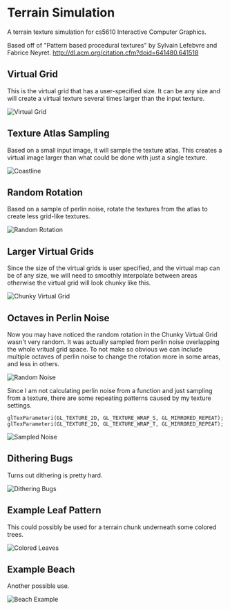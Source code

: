 # Terrain Simulation
A terrain texture simulation for cs5610 Interactive Computer Graphics.

Based off of "Pattern based procedural textures" by Sylvain Lefebvre and Fabrice Neyret.
http://dl.acm.org/citation.cfm?doid=641480.641518

## Virtual Grid

This is the virtual grid that has a user-specified size. It can be any size and will create a virtual texture several times larger than the input texture.

![Virtual Grid](https://raw.githubusercontent.com/Atlasx/TerrainSimulation/master/ProgressImages/virtualgrid.png)

## Texture Atlas Sampling

Based on a small input image, it will sample the texture atlas. This creates a virtual image larger than what could be done with just a single texture.

![Coastline](https://raw.githubusercontent.com/Atlasx/TerrainSimulation/master/ProgressImages/coastline.png)

## Random Rotation

Based on a sample of perlin noise, rotate the textures from the atlas to create less grid-like textures.

![Random Rotation](https://raw.githubusercontent.com/Atlasx/TerrainSimulation/master/ProgressImages/randomrotation.png)

## Larger Virtual Grids

Since the size of the virtual grids is user specified, and the virtual map can be of any size, we will need to smoothly interpolate between areas otherwise the virtual grid will look chunky like this.

![Chunky Virtual Grid](https://raw.githubusercontent.com/Atlasx/TerrainSimulation/master/ProgressImages/largevirtualgrid.png)

## Octaves in Perlin Noise

Now you may have noticed the random rotation in the Chunky Virtual Grid wasn't very random. It was actually sampled from perlin noise overlapping the whole vritual grid space. To not make so obvious we can include multiple octaves of perlin noise to change the rotation more in some areas, and less in others.

![Random Noise](https://raw.githubusercontent.com/Atlasx/TerrainSimulation/master/ProgressImages/randomoctaves.png)

Since I am not calculating perlin noise from a function and just sampling from a texture, there are some repeating patterns caused by my texture settings.

```
glTexParameteri(GL_TEXTURE_2D, GL_TEXTURE_WRAP_S, GL_MIRRORED_REPEAT);
glTexParameteri(GL_TEXTURE_2D, GL_TEXTURE_WRAP_T, GL_MIRRORED_REPEAT);
```

![Sampled Noise](https://raw.githubusercontent.com/Atlasx/TerrainSimulation/master/ProgressImages/perlinOctave.png)

## Dithering Bugs

Turns out dithering is pretty hard.

![Dithering Bugs](https://raw.githubusercontent.com/Atlasx/TerrainSimulation/master/ProgressImages/bugs1.png)

## Example Leaf Pattern

This could possibly be used for a terrain chunk underneath some colored trees.

![Colored Leaves](https://raw.githubusercontent.com/Atlasx/TerrainSimulation/master/ProgressImages/leafpattern.png)

## Example Beach

Another possible use.

![Beach Example](https://raw.githubusercontent.com/Atlasx/TerrainSimulation/master/ProgressImages/beachexample.png)
